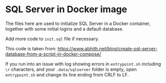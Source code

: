 # SQL Server in Docker image

The files here are used to initialize SQL Server in a Docker container, together with some initial logins and a default database.

Add more code to `init.sql` file if necessary.

This code is taken from:
https://www.abhith.net/blog/create-sql-server-database-from-a-script-in-docker-compose/

If you run into an issue with log showing errors in `entrypoint.sh` including `\r` characters, and your `.data/sqlserver` folder is empty, open `entrypoint.sh` and change its line ending from CRLF to LF.
